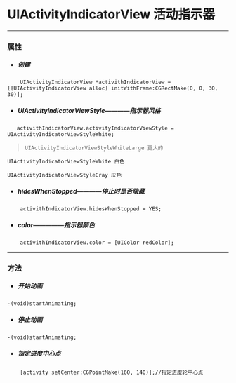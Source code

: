 # UIActivityIndicatorView 活动指示器
***
### 属性
- ##### 创建
```
    UIActivityIndicatorView *activithIndicatorView = [[UIActivityIndicatorView alloc] initWithFrame:CGRectMake(0, 0, 30, 30)];
```

- ##### UIActivityIndicatorViewStyle————指示器风格
```
   activithIndicatorView.activityIndicatorViewStyle = UIActivityIndicatorViewStyleWhite;
```
>     UIActivityIndicatorViewStyleWhiteLarge 更大的
> 
    UIActivityIndicatorViewStyleWhite 白色
> 
    UIActivityIndicatorViewStyleGray 灰色

- ##### hidesWhenStopped————停止时是否隐藏
```
    activithIndicatorView.hidesWhenStopped = YES;
```

- ##### color—————指示器颜色
```
    activithIndicatorView.color = [UIColor redColor];
```

***
### 方法
- ##### 开始动画
```
-(void)startAnimating;
```

- ##### 停止动画
```
-(void)startAnimating;
```

- ##### 指定进度中心点
```
    [activity setCenter:CGPointMake(160, 140)];//指定进度轮中心点
```